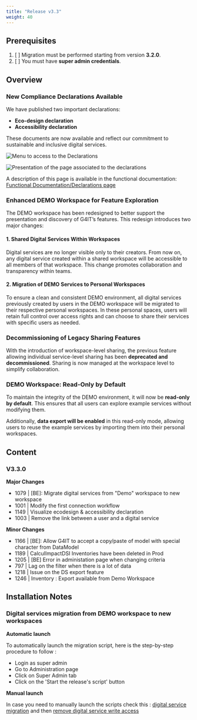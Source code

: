 ```yaml
---
title: "Release v3.3"
weight: 40
---
```


## Prerequisites

1. [ ] Migration must be performed starting from version **3.2.0**.
2. [ ] You must have **super admin credentials**.

## Overview

### New Compliance Declarations Available

We have published two important declarations:
- **Eco-design declaration**
- **Accessibility declaration**

These documents are now available and reflect our commitment to sustainable and inclusive digital services.

![Menu to access to the Declarations](../images/release_v3_3_Access_to_declarations.png "Menu to access to the Declarations")

![Presentation of the page associated to the declarations](../images/release_v3_3_Declarations.png "Presentation of the page associated to the declarations")

A description of this page is available in the functional documentation: [Functional Documentation/Declarations page](../2-functional-documentation/use_cases/uc_navigation_menu/uc4_declarations_page.md)

### Enhanced DEMO Workspace for Feature Exploration

The DEMO workspace has been redesigned to better support the presentation and discovery of G4IT’s features. This redesign introduces two major changes:

#### 1. Shared Digital Services Within Workspaces

Digital services are no longer visible only to their creators. From now on, any digital service created within a shared workspace will be accessible to all members of that workspace. This change promotes collaboration and transparency within teams.

#### 2. Migration of DEMO Services to Personal Workspaces

To ensure a clean and consistent DEMO environment, all digital services previously created by users in the DEMO workspace will be migrated to their respective personal workspaces. In these personal spaces, users will retain full control over access rights and can choose to share their services with specific users as needed.

### Decommissioning of Legacy Sharing Features

With the introduction of workspace-level sharing, the previous feature allowing individual service-level sharing has been **deprecated and decommissioned**. Sharing is now managed at the workspace level to simplify collaboration.

### DEMO Workspace: Read-Only by Default

To maintain the integrity of the DEMO environment, it will now be **read-only by default**. This ensures that all users can explore example services without modifying them.

Additionally, **data export will be enabled** in this read-only mode, allowing users to reuse the example services by importing them into their personal workspaces.

## Content

### V3.3.0

**Major Changes**

-   1079 | [BE]: Migrate digital services from "Demo" workspace to new workspace
-   1001 | Modify the first connection workflow
-   1149 | Visualize ecodesign & accessibility declaration
-   1003 | Remove the link between a user and a digital service

**Minor Changes**

-   1166 | [BE]: Allow G4IT to accept a copy/paste of model with special character from DataModel
-   1189 | CalculImpactDSI Inventories have been deleted in Prod
-   1205 | [BE] Error in administation page when changing criteria
-   797 | Lag on the filter when there is a lot of data
-   1218 | Issue on the DS export feature
-   1246 | Inventory : Export available from Demo Workspace

## Installation Notes

### Digital services migration from DEMO workspace to new workspaces

**Automatic launch**

To automatically launch the migration script, here is the step-by-step procedure to follow :

-   Login as super admin
-   Go to Administration page
-   Click on Super Admin tab
-   Click on the 'Start the release's script' button

**Manual launch**

In case you need to manually launch the scripts check this : [digital service migration](../1-getting-started/3-getting-started-as-a-maintainer/1-how-to/migrate_ds_to_chosen_organization/_index.md) and then [remove digital service write access](../1-getting-started/3-getting-started-as-a-maintainer/1-how-to/remove_write_access_in_demo_org/_index.md)

